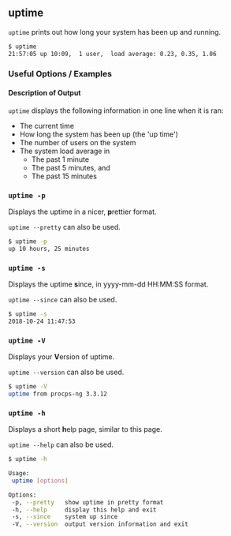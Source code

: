 ---
---

uptime
-------

`uptime` prints out how long your system has been up and running.

~~~ bash
$ uptime
21:57:05 up 10:09,  1 user,  load average: 0.23, 0.35, 1.06
~~~

<!--more-->


### Useful Options / Examples

#### Description of Output
`uptime` displays the following information in one line when it is ran:

* The current time
* How long the system has been up (the 'up time')
* The number of users on the system
* The system load average in
	* The past 1 minute
	* The past 5 minutes, and
	* The past 15 minutes


### `uptime -p`
Displays the uptime in a nicer, **p**rettier format.

`uptime --pretty` can also be used.

~~~ bash
$ uptime -p
up 10 hours, 25 minutes
~~~


### `uptime -s`
Displays the uptime **s**ince, in yyyy-mm-dd HH:MM:SS format.

`uptime --since` can also be used.

~~~ bash
$ uptime -s
2018-10-24 11:47:53 
~~~

### `uptime -V`
Displays your **V**ersion of uptime.

`uptime --version` can also be used.
 
~~~ bash
$ uptime -V
uptime from procps-ng 3.3.12 
~~~

### `uptime -h`
Displays a short **h**elp page, similar to this page. 

`uptime --help` can also be used.

~~~ bash
$ uptime -h

Usage:
 uptime [options]

Options:
 -p, --pretty   show uptime in pretty format
 -h, --help     display this help and exit
 -s, --since    system up since
 -V, --version  output version information and exit
~~~
